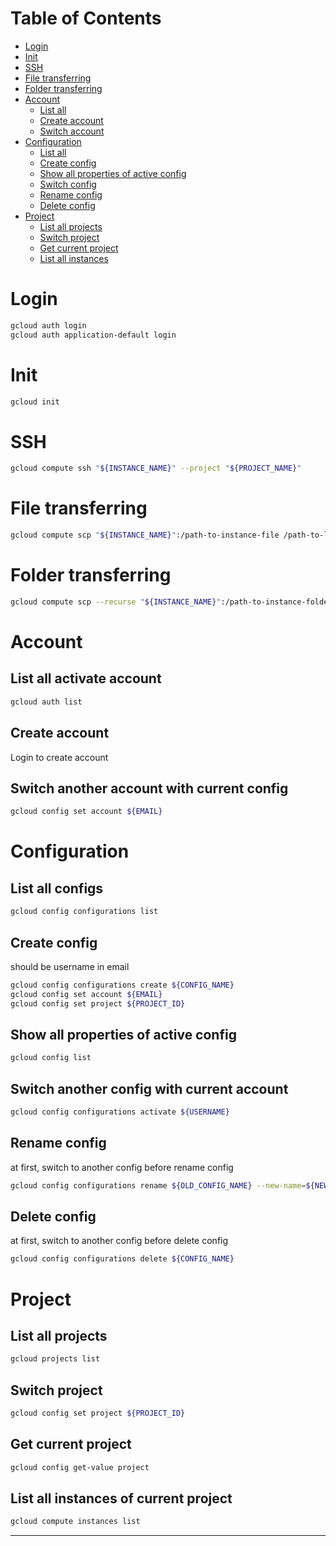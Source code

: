 # Table of Contents

- [Login](#login)
- [Init](#init)
- [SSH](#ssh)
- [File transferring](#file-transferring)
- [Folder transferring](#folder-transferring)
- [Account](#account)
  - [List all](#list-all-activate-account)
  - [Create account](#create-account)
  - [Switch account](#switch-another-account-with-current-config)
- [Configuration](#configuration)
  - [List all](#list-all-configs)
  - [Create config](#create-config)
  - [Show all properties of active config](#show-all-properties-of-active-config)
  - [Switch config](#switch-another-config-with-current-account)
  - [Rename config](#rename-config)
  - [Delete config](#delete-config)
- [Project](#project)
  - [List all projects](#list-all-projects)
  - [Switch project](#switch-project)
  - [Get current project](#get-current-project)
  - [List all instances](#list-all-instances-of-current-project)

# Login

```bash
gcloud auth login
gcloud auth application-default login
```

# Init

```bash
gcloud init
```

# SSH

```bash
gcloud compute ssh "${INSTANCE_NAME}" --project "${PROJECT_NAME}"
```

# File transferring

```bash
gcloud compute scp "${INSTANCE_NAME}":/path-to-instance-file /path-to-local-file --project "${PROJECT_NAME}"
```

# Folder transferring

```bash
gcloud compute scp --recurse "${INSTANCE_NAME}":/path-to-instance-folder /path-to-local-folder --project "${PROJECT_NAME}"
```

# Account

## List all activate account

```bash
gcloud auth list
```

## Create account

Login to create account

## Switch another account with current config

```bash
gcloud config set account ${EMAIL}
```

# Configuration

## List all configs

```bash
gcloud config configurations list
```

## Create config

should be username in email

```bash
gcloud config configurations create ${CONFIG_NAME}
gcloud config set account ${EMAIL}
gcloud config set project ${PROJECT_ID}
```

## Show all properties of active config

```bash
gcloud config list
```

## Switch another config with current account

```bash
gcloud config configurations activate ${USERNAME}
```

## Rename config

at first, switch to another config before rename config

```bash
gcloud config configurations rename ${OLD_CONFIG_NAME} --new-name=${NEW_CONFIG_NAME}
```

## Delete config

at first, switch to another config before delete config

```bash
gcloud config configurations delete ${CONFIG_NAME}
```

# Project

## List all projects

```bash
gcloud projects list
```

## Switch project

```bash
gcloud config set project ${PROJECT_ID}
```

## Get current project

```bash
gcloud config get-value project
```

## List all instances of current project

```bash
gcloud compute instances list
```

---
